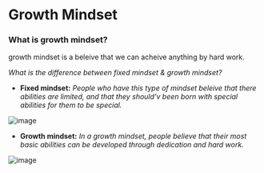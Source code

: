# Growth Mindset
### What is growth mindset? 
growth mindset is a beleive that we can acheive anything by hard work.

 *What is the difference between fixed mindset & growth mindset?* 
* __Fixed mindset:__ *People who have this type of mindset beleive that there abilities are limited, and that they should'v  been born with special abilities for them to be special.* 


![image](https://user-images.githubusercontent.com/83532115/116813098-cbd3e500-ab5a-11eb-845d-d9d8e448927b.png)


* **Growth mindset:**  *In a growth mindset, people believe that their most basic abilities can be developed through dedication and hard work.*

![image](https://user-images.githubusercontent.com/83532115/116813908-f3c54780-ab5e-11eb-9799-da0474ea9fb9.png)
